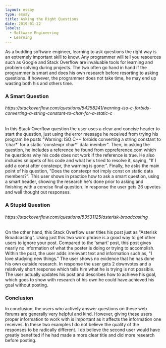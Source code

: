 ```yaml
---
layout: essay
type: essay
title: Asking the Right Questions
date: 2019-01-22
labels:
  - Software Engineering
  - Learning
---
```

As a budding software engineer, learning to ask questions the right way is an extremely important skill to know. Any programmer will tell you resources such as Google and Stack Overflow are invaluable tools for learning and problem solving during projects. The two often go hand in hand if the programmer is smart and does his own research before resorting to asking questions. If however, the programmer does not take time, he may end up wasting both his and others time.
<h3>A Smart Question</h3>
<h6><a>https://stackoverflow.com/questions/54258241/warning-iso-c-forbids-converting-a-string-constant-to-char-for-a-static-c</a></h6>
In this Stack Overflow question the user uses a clear and concise header to start the question, just using the error message he received from trying his program he posts "Warning: ISO C++ forbids converting a string constant to ‘char*’ for a static `constexpr char*` data member". Then, in asking the question, he includes a reference he found from cppreference.com which he questions why his code does not work if the reference is true. He also includes snippets of his code and what he's tried to resolve it, saying, "If I add a const after constexpr, the warning is gone:". Finally, he asks the main point of his question, "Does the constexpr not imply const on static data members?". This user shows in practice how to ask a smart question, using a smart header, showing the research he's done prior to asking and finishing with a concise final question. In response the user gets 26 upvotes and well thought out responses.

<h3>A Stupid Question</h3>
<h6><a>https://stackoverflow.com/questions/53531125/asterisk-broadcasting</a></h6>
On the other hand, this Stack Overflow user titles his post just as "Asterisk Broadcasting". Using just this two word phrase is a good way to get other users to ignore your post. Compared to the 'smart' post, this post gives nearly no information of what the poster is doing or trying to accomplish. Within the post, the user adds irrelevant text and information such as, "I love studying new things." The user shows no evidence that he has done his own outside research. In response the user gets 2 downvotes and a relatively short response which tells him what he is trying is not possible. The user actually updates his post and describes how to achieve his goal, which goes to show with research of his own he could have achieved his goal without posting.
<h3>Conclusion</h3>
In conclusion, the users who actively answer questions on these web forums are generally very helpful and kind. However, giving these users proper information to work with is important as it affects the information one receives. In these two examples I do not believe the quality of the responses to be radically different. I do believe the second user would have greatly benefited if he had made a more clear title and did more research before posting.
